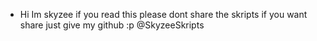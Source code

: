 - Hi Im skyzee if you read this please dont share the skripts if you want share just give my github :p @SkyzeeSkripts
<!---
SkyzeeSkripts/SkyzeeSkripts is a ✨ special ✨ repository because its `README.md` (this file) appears on your GitHub profile.
You can click the Preview link to take a look at your changes.
--->
